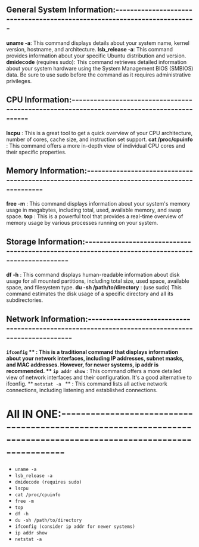 ## General System Information:-------------------------------------------------------------------------

**uname -a**: This command displays details about your system name, kernel version, hostname, and architecture.
**lsb_release -a**: This command provides information about your specific Ubuntu distribution and version.
**dmidecode** (requires sudo): This command retrieves detailed information about your system hardware using the System Management BIOS (SMBIOS) data. Be sure to use sudo before the command as it requires administrative privileges.

## CPU Information:------------------------------------------------------------------------------------------

**lscpu** : This is a great tool to get a quick overview of your CPU architecture, number of cores, cache size, and instruction set support.
**cat /proc/cpuinfo** : This command offers a more in-depth view of individual CPU cores and their specific properties.

## Memory Information:------------------------------------------------------------------------------------------

**free -m** : This command displays information about your system's memory usage in megabytes, including total, used, available memory, and swap space.
**top** : This is a powerful tool that provides a real-time overview of memory usage by various processes running on your system.

## Storage Information:-------------------------------------------------------------------------------------------------

**df -h** : This command displays human-readable information about disk usage for all mounted partitions, including total size, used space, available space, and filesystem type.
**du -sh /path/to/directory** : (use sudo) This command estimates the disk usage of a specific directory and all its subdirectories.

## Network Information:-------------------------------------------------------------------------------------------------

**``` ifconfig ``` ** : This is a traditional command that displays information about your network interfaces, including IP addresses, subnet masks, and MAC addresses. However, for newer systems, ip addr is recommended.
** ``` ip addr show ```** : This command offers a more detailed view of network interfaces and their configuration. It's a good alternative to ifconfig.
** ```netstat -a ``` ** : This command lists all active network connections, including listening and established connections.

# All IN ONE:-------------------------------------------------------------------------------------------------------------------
- ``` uname -a ```
- ``` lsb_release -a ```
- ``` dmidecode (requires sudo) ```
- ``` lscpu ```
- ``` cat /proc/cpuinfo ```
- ``` free -m ```
- ``` top ```
- ``` df -h ```
- ``` du -sh /path/to/directory ```
- ``` ifconfig (consider ip addr for newer systems) ```
- ``` ip addr show ```
- ``` netstat -a ```
